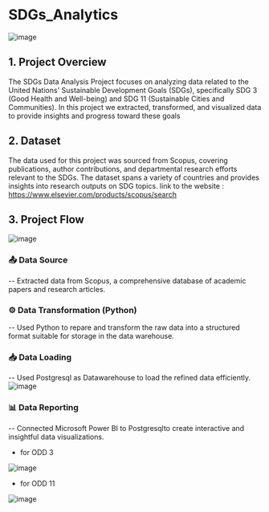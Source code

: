 # SDGs_Analytics
![image](https://github.com/user-attachments/assets/7a4bffc0-477f-4386-968f-1b600b098a54)

## 1. Project Overciew
The SDGs Data Analysis Project focuses on analyzing data related to the United Nations' Sustainable Development Goals (SDGs), specifically SDG 3 (Good Health and Well-being) and SDG 11 (Sustainable Cities and Communities). 
In this project we extracted, transformed, and visualized data to provide insights and progress toward these goals

## 2. Dataset
The data used for this project was sourced from Scopus, covering publications, author contributions, and departmental research efforts relevant to the SDGs. The dataset spans a variety of countries and provides insights into research outputs on SDG topics.
link to the website : https://www.elsevier.com/products/scopus/search

## 3. Project Flow

![image](https://github.com/user-attachments/assets/d1925c67-7743-4605-b936-c5f291eab74f)
### 📤 Data Source

-- Extracted data from Scopus, a comprehensive database of academic papers and research articles.
### ⚙️ Data Transformation (Python)

-- Used Python to repare and transform the raw data into a structured format suitable for storage in the data warehouse.
### 📥 Data Loading

-- Used Postgresql as Datawarehouse to load the refined data efficiently.
![image](https://github.com/user-attachments/assets/126329c2-e897-4b33-acc0-8024fd7850af)

### 📊 Data Reporting
-- Connected Microsoft Power BI to Postgresqlto create interactive and insightful data visualizations.

- for ODD 3
  
![image](https://github.com/user-attachments/assets/d8f3b0c2-2cd9-4ab9-99b1-3fb907019b4c)

- for ODD 11
  
![image](https://github.com/user-attachments/assets/4b57a969-49ce-413d-b722-8bcc1efc08b5)

  


